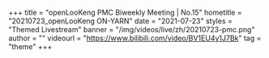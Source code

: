 +++
    title = "openLooKeng PMC Biweekly Meeting | No.15"
    hometitle = "20210723_openLooKeng ON-YARN"
    date = "2021-07-23"
    styles = "Themed Livestream"
    banner = "/img/videos/live/zh/20210723-pmc.png"
    author = ""
    videourl = "https://www.bilibili.com/video/BV1EU4y1J7Bk" 
    tag = "theme"
+++
